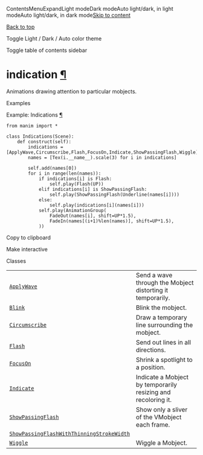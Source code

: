 ContentsMenuExpandLight modeDark modeAuto light/dark, in light modeAuto light/dark, in dark mode[Skip to content](https://docs.manim.community/en/stable/reference/manim.animation.indication.html#furo-main-content)

[Back to top](https://docs.manim.community/en/stable/reference/manim.animation.indication.html#)

Toggle Light / Dark / Auto color theme

Toggle table of contents sidebar

# indication [¶](https://docs.manim.community/en/stable/reference/manim.animation.indication.html\#module-manim.animation.indication "Link to this heading")

Animations drawing attention to particular mobjects.

Examples

Example: Indications [¶](https://docs.manim.community/en/stable/reference/manim.animation.indication.html#indications)

```
from manim import *

class Indications(Scene):
    def construct(self):
        indications = [ApplyWave,Circumscribe,Flash,FocusOn,Indicate,ShowPassingFlash,Wiggle]
        names = [Tex(i.__name__).scale(3) for i in indications]

        self.add(names[0])
        for i in range(len(names)):
            if indications[i] is Flash:
                self.play(Flash(UP))
            elif indications[i] is ShowPassingFlash:
                self.play(ShowPassingFlash(Underline(names[i])))
            else:
                self.play(indications[i](names[i]))
            self.play(AnimationGroup(
                FadeOut(names[i], shift=UP*1.5),
                FadeIn(names[(i+1)%len(names)], shift=UP*1.5),
            ))

```

Copy to clipboard

Make interactive

Classes

|     |     |
| --- | --- |
| [`ApplyWave`](https://docs.manim.community/en/stable/reference/manim.animation.indication.ApplyWave.html#manim.animation.indication.ApplyWave "manim.animation.indication.ApplyWave") | Send a wave through the Mobject distorting it temporarily. |
| [`Blink`](https://docs.manim.community/en/stable/reference/manim.animation.indication.Blink.html#manim.animation.indication.Blink "manim.animation.indication.Blink") | Blink the mobject. |
| [`Circumscribe`](https://docs.manim.community/en/stable/reference/manim.animation.indication.Circumscribe.html#manim.animation.indication.Circumscribe "manim.animation.indication.Circumscribe") | Draw a temporary line surrounding the mobject. |
| [`Flash`](https://docs.manim.community/en/stable/reference/manim.animation.indication.Flash.html#manim.animation.indication.Flash "manim.animation.indication.Flash") | Send out lines in all directions. |
| [`FocusOn`](https://docs.manim.community/en/stable/reference/manim.animation.indication.FocusOn.html#manim.animation.indication.FocusOn "manim.animation.indication.FocusOn") | Shrink a spotlight to a position. |
| [`Indicate`](https://docs.manim.community/en/stable/reference/manim.animation.indication.Indicate.html#manim.animation.indication.Indicate "manim.animation.indication.Indicate") | Indicate a Mobject by temporarily resizing and recoloring it. |
| [`ShowPassingFlash`](https://docs.manim.community/en/stable/reference/manim.animation.indication.ShowPassingFlash.html#manim.animation.indication.ShowPassingFlash "manim.animation.indication.ShowPassingFlash") | Show only a sliver of the VMobject each frame. |
| [`ShowPassingFlashWithThinningStrokeWidth`](https://docs.manim.community/en/stable/reference/manim.animation.indication.ShowPassingFlashWithThinningStrokeWidth.html#manim.animation.indication.ShowPassingFlashWithThinningStrokeWidth "manim.animation.indication.ShowPassingFlashWithThinningStrokeWidth") |  |
| [`Wiggle`](https://docs.manim.community/en/stable/reference/manim.animation.indication.Wiggle.html#manim.animation.indication.Wiggle "manim.animation.indication.Wiggle") | Wiggle a Mobject. |